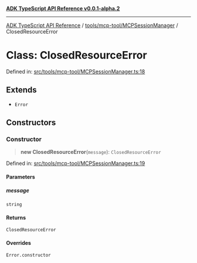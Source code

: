 [**ADK TypeScript API Reference v0.0.1-alpha.2**](../../../../README.md)

***

[ADK TypeScript API Reference](../../../../modules.md) / [tools/mcp-tool/MCPSessionManager](../README.md) / ClosedResourceError

# Class: ClosedResourceError

Defined in: [src/tools/mcp-tool/MCPSessionManager.ts:18](https://github.com/njraladdin/adk-typescript/blob/main/src/tools/mcp-tool/MCPSessionManager.ts#L18)

## Extends

- `Error`

## Constructors

### Constructor

> **new ClosedResourceError**(`message`): `ClosedResourceError`

Defined in: [src/tools/mcp-tool/MCPSessionManager.ts:19](https://github.com/njraladdin/adk-typescript/blob/main/src/tools/mcp-tool/MCPSessionManager.ts#L19)

#### Parameters

##### message

`string`

#### Returns

`ClosedResourceError`

#### Overrides

`Error.constructor`
